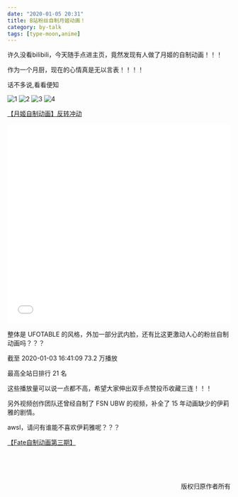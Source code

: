 ```yaml
---
date: "2020-01-05 20:31"
title: B站粉丝自制月姬动画！
category: by-talk
tags: [type-moon,anime]
---
```

许久没看bilibili，今天随手点进主页，竟然发现有人做了月姬的自制动画！！！

作为一个月厨，现在的心情真是无以言表！！！！

<!-- more -->

话不多说,看看便知

![1](https://tvax4.sinaimg.cn/large/005ZJ4a1ly1grdnhg0b36j30sd0gpq4j.jpg)
![2](https://tva3.sinaimg.cn/large/005ZJ4a1ly1grdnhg52nvj30s30i0js3.jpg)
![3](https://tvax4.sinaimg.cn/large/005ZJ4a1ly1grdnhgdy4kj30s10hcab1.jpg)
![4](https://tvax2.sinaimg.cn/large/005ZJ4a1ly1grdnhgib4gj30s30hiab4.jpg)

[【月姬自制动画】反转冲动](https://www.bilibili.com/video/av81899533 "【月姬自制动画】反转冲动")


<iframe src="//player.bilibili.com/player.html?aid=81899533&amp;cid=140137703&amp;page=1&amp;high_quality=1&amp;danmaku=0" allowfullscreen="allowfullscreen" width="100%" height="450" scrolling="no" frameborder="0" sandbox="allow-top-navigation allow-same-origin allow-forms allow-scripts" class="bilivideo"></iframe>



整体是 UFOTABLE 的风格，外加一部分武内脸，还有比这更激动人心的粉丝自制动画吗？？？

截至 2020-01-03 16:41:09 73.2 万播放

最高全站日排行 21 名

这些播放量可以说一点都不高，希望大家伸出双手点赞投币收藏三连！！！

另外视频创作团队还曾经自制了 FSN UBW 的视频，补全了 15 年动画缺少的伊莉雅的剧情。

awsl，请问有谁能不喜欢伊莉雅呢？？？


[【Fate自制动画第三期】](https://www.bilibili.com/video/av48372161 "【Fate自制动画第三期】")

<br>
<br>
<br>
<p class="little" align="right">版权归原作者所有</p>

<script src="{{ site.baseurl }}/assets/js/adjust.js">